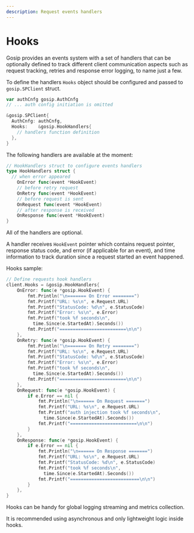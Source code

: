 ```yaml
---
description: Request events handlers
---
```


# Hooks

Gosip provides an events system with a set of handlers that can be optionally defined to track different client communication aspects such as request tracking, retries and response error logging, to name just a few.

To define the handlers `Hooks` object should be configured and passed to `gosip.SPClient` struct.

```go
var authCnfg gosip.AuthCnfg
// ... auth config initiation is omitted

&gosip.SPClient{
  AuthCnfg: authCnfg,
  Hooks:    &gosip.HookHandlers{
    // handlers function definition
  },
}
```

The following handlers are available at the moment:

```go
// HookHandlers struct to configure events handlers
type HookHandlers struct {
  // when error appeared
	OnError func(event *HookEvent)
	// before retry request
	OnRetry func(event *HookEvent)
	// before request is sent
	OnRequest func(event *HookEvent)
	// after response is received
	OnResponse func(event *HookEvent)
}
```

All of the handlers are optional. 

A handler receives `HookEvent` pointer which contains request pointer, response status code, and error \(if applicable for an event\), and time information to track duration since a request started an event happened.

Hooks sample:

```go
// Define requests hook handlers
client.Hooks = &gosip.HookHandlers{
	OnError: func(e *gosip.HookEvent) {
		fmt.Println("\n======= On Error ========")
		fmt.Printf("URL: %s\n", e.Request.URL)
		fmt.Printf("StatusCode: %d\n", e.StatusCode)
		fmt.Printf("Error: %s\n", e.Error)
		fmt.Printf("took %f seconds\n",
		  time.Since(e.StartedAt).Seconds())
		fmt.Printf("=========================\n\n")
	},
	OnRetry: func(e *gosip.HookEvent) {
		fmt.Println("\n======= On Retry ========")
		fmt.Printf("URL: %s\n", e.Request.URL)
		fmt.Printf("StatusCode: %d\n", e.StatusCode)
		fmt.Printf("Error: %s\n", e.Error)
		fmt.Printf("took %f seconds\n",
		  time.Since(e.StartedAt).Seconds())
		fmt.Printf("=========================\n\n")
	},
	OnRequest: func(e *gosip.HookEvent) {
		if e.Error == nil {
			fmt.Println("\n====== On Request =======")
			fmt.Printf("URL: %s\n", e.Request.URL)
			fmt.Printf("auth injection took %f seconds\n",
			  time.Since(e.StartedAt).Seconds())
			fmt.Printf("=========================\n\n")
		}
	},
	OnResponse: func(e *gosip.HookEvent) {
		if e.Error == nil {
			fmt.Println("\n====== On Response =======")
			fmt.Printf("URL: %s\n", e.Request.URL)
			fmt.Printf("StatusCode: %d\n", e.StatusCode)
			fmt.Printf("took %f seconds\n",
			  time.Since(e.StartedAt).Seconds())
			fmt.Printf("==========================\n\n")
		}
	},
}
```

Hooks can be handy for global logging streaming and metrics collection.

It is recommended using asynchronous and only lightweight logic inside hooks.

